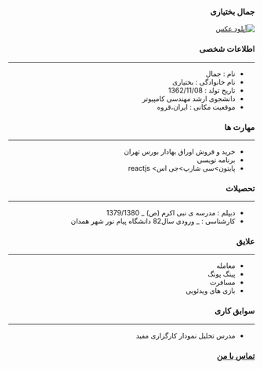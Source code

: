 <style type="text/css">
body{
 direction:rtl;
}
</style>
### جمال بختیاری
<a href="http://uupload.ir/view/rnde_mohammad.jpg" target="_blank"><img src="http://uupload.ir/files/rnde_mohammad_thumb.jpg" border="0" alt="آپلود عکس" /></a>

### اطلاعات شخصی

---
+ نام : جمال
+ نام خانوادگی : بختیاری
+ تاریخ تولد : 1362/11/08
+ دانشجوی ارشد مهندسی کامپیوتر
+ موقعیت مکانی : ایران،قروه


### مهارت ها

---
+ خرید و فروش اوراق بهادار بورس تهران
+ برنامه نویسی
+ پایتون>سی شارپ>جی اس> reactjs

### تحصیلات

---
+ دیپلم : مدرسه ی نبی اکرم (ص) 
_ 1379/1380
+ کارشناسی : 
_ ورودی سال82 دانشگاه پیام نور شهر همدان 

### علایق

---
+ معامله
+ پینگ پونگ
+ مسافرت
+ بازی های ویدئویی

### سوابق کاری

---
+ مدرس تحلیل نمودار کارگزاری مفید

### [تماس با من](https://web.telegram.org/#/im?p=@M7M_K)

